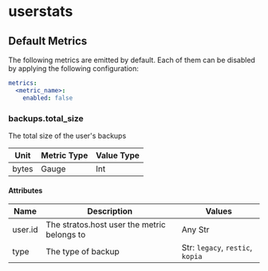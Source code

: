 [comment]: <> (Code generated by mdatagen. DO NOT EDIT.)

# userstats

## Default Metrics

The following metrics are emitted by default. Each of them can be disabled by applying the following configuration:

```yaml
metrics:
  <metric_name>:
    enabled: false
```

### backups.total_size

The total size of the user's backups

| Unit | Metric Type | Value Type |
| ---- | ----------- | ---------- |
| bytes | Gauge | Int |

#### Attributes

| Name | Description | Values |
| ---- | ----------- | ------ |
| user.id | The stratos.host user the metric belongs to | Any Str |
| type | The type of backup | Str: ``legacy``, ``restic``, ``kopia`` |
